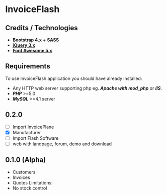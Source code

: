 # InvoiceFlash 

## Credits / Technologies

*   **[Bootstrap 4.x](https://getbootstrap.com)** + **[SASS](http://sass-lang.com)**
*   **[jQuery 3.x](https://jquery.com/)**
*   **[Font Awesome 5.x](https://fontawesome.com/)**

## Requirements
To use InvoiceFlash application you should have already installed:

*   Any HTTP web server supporting php eg. _**Apache with mod_php**_ or _**IIS**_.
*   **_PHP_** >=5.0 
*   **_MySQL_** >=4.1 server 

## 0.2.0

- [ ] Import InvoicePlane
- [x] Manufacturer
- [ ] Import Flash Software
- [ ] web with landpage, forum, demo and download

## 0.1.0 (Alpha)
- Customers
- Invoices
- Quotes
Limitations:
- No stock control


